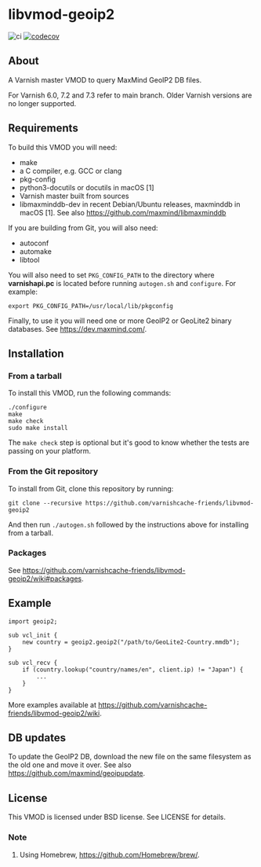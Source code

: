 libvmod-geoip2
==============

![ci](https://github.com/varnishcache-friends/libvmod-geoip2/workflows/ci/badge.svg?branch=devel)
[![codecov](https://codecov.io/gh/varnishcache-friends/libvmod-geoip2/branch/devel/graph/badge.svg?token=4xGDQ6c35o)](https://codecov.io/gh/varnishcache-friends/libvmod-geoip2)

## About

A Varnish master VMOD to query MaxMind GeoIP2 DB files.

For Varnish 6.0, 7.2 and 7.3 refer to main branch.  Older Varnish
versions are no longer supported.

## Requirements

To build this VMOD you will need:

* make
* a C compiler, e.g. GCC or clang
* pkg-config
* python3-docutils or docutils in macOS [1]
* Varnish master built from sources
* libmaxminddb-dev in recent Debian/Ubuntu releases, maxminddb in
  macOS [1]. See also https://github.com/maxmind/libmaxminddb

If you are building from Git, you will also need:

* autoconf
* automake
* libtool

You will also need to set `PKG_CONFIG_PATH` to the directory where
**varnishapi.pc** is located before running `autogen.sh` and
`configure`.  For example:

```
export PKG_CONFIG_PATH=/usr/local/lib/pkgconfig
```

Finally, to use it you will need one or more GeoIP2 or GeoLite2
binary databases.  See https://dev.maxmind.com/.

## Installation

### From a tarball

To install this VMOD, run the following commands:

```
./configure
make
make check
sudo make install
```

The `make check` step is optional but it's good to know whether the
tests are passing on your platform.

### From the Git repository

To install from Git, clone this repository by running:

```
git clone --recursive https://github.com/varnishcache-friends/libvmod-geoip2
```

And then run `./autogen.sh` followed by the instructions above for
installing from a tarball.

### Packages

See https://github.com/varnishcache-friends/libvmod-geoip2/wiki#packages.

## Example

```
import geoip2;

sub vcl_init {
	new country = geoip2.geoip2("/path/to/GeoLite2-Country.mmdb");
}

sub vcl_recv {
	if (country.lookup("country/names/en", client.ip) != "Japan") {
		...
	}
}
```

More examples available at https://github.com/varnishcache-friends/libvmod-geoip2/wiki.

## DB updates

To update the GeoIP2 DB, download the new file on the same filesystem
as the old one and move it over. See also
https://github.com/maxmind/geoipupdate.

## License

This VMOD is licensed under BSD license. See LICENSE for details.

### Note

1. Using Homebrew, https://github.com/Homebrew/brew/.
